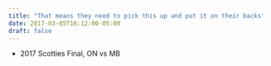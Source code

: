 ```yaml
---
title: "That means they need to pick this up and put it on their backs"
date: 2017-03-05T16:12:00-05:00
draft: false
---
```

- 2017 Scotties Final, ON vs MB